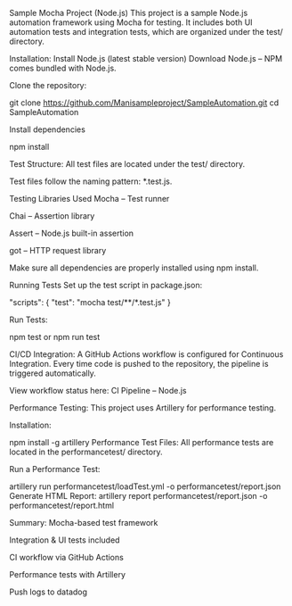 Sample Mocha Project (Node.js)
This project is a sample Node.js automation framework using Mocha for testing. It includes both UI automation tests and integration tests, which are organized under the test/ directory.

Installation:
Install Node.js (latest stable version)
Download Node.js – NPM comes bundled with Node.js.

Clone the repository:

git clone https://github.com/Manisampleproject/SampleAutomation.git
cd SampleAutomation

Install dependencies

npm install

Test Structure:
All test files are located under the test/ directory.

Test files follow the naming pattern: *.test.js.

Testing Libraries Used
Mocha – Test runner

Chai – Assertion library

Assert – Node.js built-in assertion

got – HTTP request library

Make sure all dependencies are properly installed using npm install.

Running Tests
Set up the test script in package.json:

"scripts": {
  "test": "mocha test/**/*.test.js"
}

Run Tests:

npm test
or
npm run test

CI/CD Integration:
A GitHub Actions workflow is configured for Continuous Integration. Every time code is pushed to the repository, the pipeline is triggered automatically.

View workflow status here:
CI Pipeline – Node.js

Performance Testing:
This project uses Artillery for performance testing.

Installation:

npm install -g artillery
Performance Test Files:
All performance tests are located in the performancetest/ directory.

Run a Performance Test:

artillery run performancetest/loadTest.yml -o performancetest/report.json
Generate HTML Report:
artillery report performancetest/report.json -o performancetest/report.html

Summary:
Mocha-based test framework

Integration & UI tests included

CI workflow via GitHub Actions

Performance tests with Artillery

Push logs to datadog

